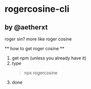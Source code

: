 # rogercosine-cli
## by @aetherxt

roger sin? more like roger cosine

** how to get roger cosine **
1. get npm (unless you already have it)
2. type
    > npx rogercosine
3. done

